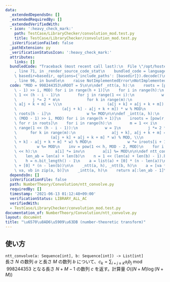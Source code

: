 ```yaml
---
data:
  _extendedDependsOn: []
  _extendedRequiredBy: []
  _extendedVerifiedWith:
  - icon: ':heavy_check_mark:'
    path: TestCase/LibraryChecker/convolution_mod.test.py
    title: TestCase/LibraryChecker/convolution_mod.test.py
  _isVerificationFailed: false
  _pathExtension: py
  _verificationStatusIcon: ':heavy_check_mark:'
  attributes:
    links: []
  bundledCode: "Traceback (most recent call last):\n  File \"/opt/hostedtoolcache/Python/3.9.5/x64/lib/python3.9/site-packages/onlinejudge_verify/documentation/build.py\"\
    , line 71, in _render_source_code_stat\n    bundled_code = language.bundle(stat.path,\
    \ basedir=basedir, options={'include_paths': [basedir]}).decode()\n  File \"/opt/hostedtoolcache/Python/3.9.5/x64/lib/python3.9/site-packages/onlinejudge_verify/languages/python.py\"\
    , line 96, in bundle\n    raise NotImplementedError\nNotImplementedError\n"
  code: "MOD = 998244353\nROOT = 5\n\n\ndef _ntt(a, h):\n    roots = [pow(ROOT, (MOD\
    \ - 1) >> i, MOD) for i in range(h + 1)]\n    for i in range(h):\n        m =\
    \ 1 << (h - i - 1)\n        for j in range(1 << i):\n            w = 1\n     \
    \       j *= 2 * m\n            for k in range(m):\n                a[j + k],\
    \ a[j + k + m] = \\\n                    (a[j + k] + a[j + k + m]) % MOD, \\\n\
    \                    (a[j + k] - a[j + k + m]) * w % MOD\n                w *=\
    \ roots[h - i]\n                w %= MOD\n\n\ndef _intt(a, h):\n    roots = [pow(ROOT,\
    \ (MOD - 1) >> i, MOD) for i in range(h + 1)]\n    iroots = [pow(r, MOD - 2, MOD)\
    \ for r in roots]\n    for i in range(h):\n        m = 1 << i\n        for j in\
    \ range(1 << (h - i - 1)):\n            w = 1\n            j *= 2 * m\n      \
    \      for k in range(m):\n                a[j + k], a[j + k + m] = \\\n     \
    \               (a[j + k] + a[j + k + m] * w) % MOD, \\\n                    (a[j\
    \ + k] - a[j + k + m] * w) % MOD\n                w *= iroots[i + 1]\n       \
    \         w %= MOD\n    inv = pow(1 << h, MOD - 2, MOD)\n    for i in range(1\
    \ << h):\n        a[i] *= inv\n        a[i] %= MOD\n\n\ndef ntt_convolve(a, b):\n\
    \    len_ab = len(a) + len(b)\n    n = 1 << (len(a) + len(b) - 1).bit_length()\n\
    \    h = n.bit_length() - 1\n    a = list(a) + [0] * (n - len(a))\n    b = list(b)\
    \ + [0] * (n - len(b))\n\n    _ntt(a, h), _ntt(b, h)\n    a = [va * vb % MOD for\
    \ va, vb in zip(a, b)]\n    _intt(a, h)\n    return a[:len_ab - 1]\n"
  dependsOn: []
  isVerificationFile: false
  path: NumberTheory/Convolution/ntt_convolve.py
  requiredBy: []
  timestamp: '2021-06-13 01:12:48+09:00'
  verificationStatus: LIBRARY_ALL_AC
  verifiedWith:
  - TestCase/LibraryChecker/convolution_mod.test.py
documentation_of: NumberTheory/Convolution/ntt_convolve.py
layout: document
title: "\u6570\u8AD6\u5909\u63DB (number-theoretic transform)"
---
```


## 使い方
`ntt_convolve(a: Sequence[int], b: Sequence[int]) -> List[int]`  
長さ $N$ の数列 $a$ と長さ $M$ の数列 $b$ について、$c_k = \sum_{i + j \equiv k} a_ib_j \bmod 998244353$ となる長さ $N + M - 1$ の数列 $c$ を返す。計算量 $O((N + M) \log (N + M))$
